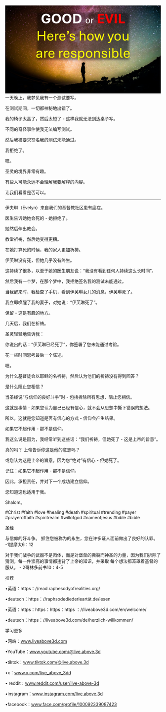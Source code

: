 ![Video cover image](../cover.jpg)
一天晚上，我梦见我有一个测试要写。

在测试期间，一切都神秘地出错了。

我的椅子太高了，然后太短了 - 这样我就无法到达桌子写。

不同的奇怪事件使我无法编写测试。

然后我被要求签名我的测试未能通过。

我拒绝了。

嗯。

圣灵的境界非常有趣。

有些人可能永远不会理解我要解释的内容。

让我们看看是否可以。

---

伊夫琳（Evelyn）来自我们的基督教社区患有癌症。

医生告诉她她会死的 - 她拒绝了。

她然后伸出教会。

教堂祈祷，然后她变得更糟。

在她打算死的时候，我的家人更加祈祷。

伊芙琳没有死，但她几乎没有终生。

这持续了很多，以至于她的医生朋友说：“我没有看到任何人持续这么长时间”。

然后我有一个梦，在那个梦中，我拒绝签名我的测试未能通过。

当我醒来时，我检查了手机，看到伊芙琳女儿的消息，伊芙琳死了。

我立即唤醒了我的妻子，对她说：“伊芙琳死了”。

保留 - 这是有趣的地方。

几天后，我们在祈祷。

圣灵轻轻地告诉我：

你说出的话：“伊芙琳已经死了”，你签署了您未能通过考验。

花一些时间思考最后一个陈述。

嗯。

为什么基督徒会以耶稣的名祈祷，然后认为他们的祈祷没有得到回答？

是什么阻止您相信？

当圣经说“与信仰的良好斗争”时 - 包括拆除所有思想，阻止您相信。

这就是事情 - 如果您认为自己已经有信心，就不会从思想中撕下错误的想法。

所以，这就是您知道是否有信心的方式 - 信仰会产生结果。

如果它不起作用 - 那不是信仰。

我这么说是因为，我经常听到这些话：“我们祈祷，但她死了 - 这是上帝的旨意”。

真的吗？ 上帝告诉你这是他的意志吗？

或您认为这是上帝的旨意，因为您“绝对”有信心 - 但她死了。

记住：如果它不起作用 - 那不是信仰。

因此，承担责任，并对下一个成功建立信仰。

您知道这也适用于我。

Shalom。


#Christ #faith #love #healing #death #spiritual #trending #payer #prayeroffaith #spiritrealm #willofgod #nameofjesus #bible #bible


圣经

与信仰的好斗争。 抓住您被称为的永生，您在许多证人面前做出了良好的认罪。 -1提摩太6：12

对于我们战争的武器不是肉体，而是对堡垒的撕裂而神圣的力量，因为我们拆除了猜测，每一件崇高的事情都违背了上帝的知识，并采取 每个想法都笼罩着基督的服从。 -  2哥林多前书10：4-5


推荐

•英语：https：//read.raphesodyofrealities.org/

•deutsch：https：//raphsodediederleartät.de/lesen

•英语：https：https：https：https ：//liveabove3d.com/en/welcome/

•deutsch：https：//liveabove3d.com/de/herzlich-willkommen/


学习更多

•网站：www.liveabove3d.com

•YouTube：www.youtube.com/@live.above.3d

•tiktok：www.tiktok.com/@live.above.3d

•x：www.x.com/live_above_3dd

• reddit：www.reddit.com/user/live-above-3d

•instagram：www.instagram.com/live.above.3d

•facebook：www.face.com/profile/100092339087423